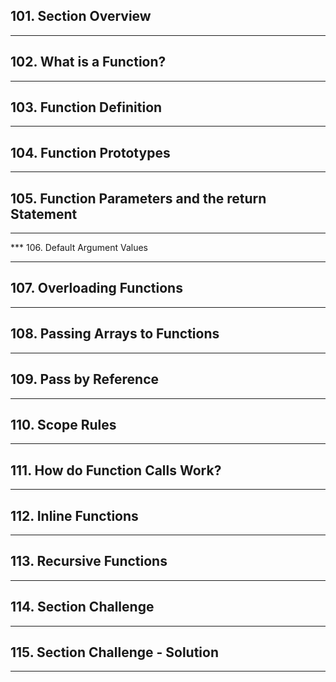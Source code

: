 ## 101. Section Overview

***

## 102. What is a Function?

***

## 103. Function Definition

***

## 104. Function Prototypes

***

## 105. Function Parameters and the return Statement

***

*** 106. Default Argument Values

***

## 107. Overloading Functions

***

## 108. Passing Arrays to Functions

***

## 109. Pass by Reference

***

## 110. Scope Rules

***

## 111. How do Function Calls Work?

***

## 112. Inline Functions

***

## 113. Recursive Functions

***

## 114. Section Challenge

***

## 115. Section Challenge - Solution

***

